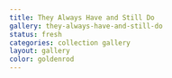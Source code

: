 ```yaml
---
title: They Always Have and Still Do
gallery: they-always-have-and-still-do
status: fresh
categories: collection gallery
layout: gallery
color: goldenrod
--- 
```

